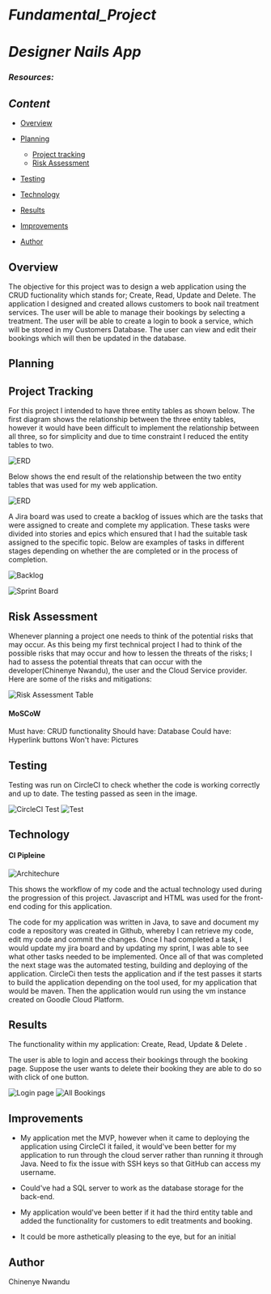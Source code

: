 # **_Fundamental_Project_**

# **_Designer Nails App_**

### **_Resources:_**


## **_Content_**
* [Overview](#Overview)

* [Planning](#Planning)
   * [Project tracking](#Projecttracking)
   * [Risk Assessment](#RiskAssessment)

* [Testing](#Testing)
  
* [Technology](#Technology)

* [Results](#Results)

* [Improvements](#Improvements)

* [Author](#Author)

## Overview
 The objective for this project was to design a web application using the CRUD fuctionality which stands for; Create, Read, Update and Delete. The application I designed and created allows customers to book nail treatment services. The user will be able to manage their bookings by selecting a treatment.
 The user will be able to create a login to book a service, which will be stored in my Customers Database. The user can view and edit their bookings which will then be updated in the database.
 
## Planning

## Project Tracking 
For this project I intended to have three entity tables as shown below. The first diagram shows the relationship between the three entity tables, however it would have been difficult to implement the relationship between all three, so for simplicity and due to time constraint I reduced the entity tables to two.

![ERD](https://user-images.githubusercontent.com/67292767/92315028-03908a00-efd8-11ea-9741-66f749829379.png)

 Below shows the end result of the relationship between the two entity tables that was used for my web application.

![ERD](https://user-images.githubusercontent.com/67292767/92315030-07241100-efd8-11ea-93a3-aa477607ce2f.png)

A Jira board was used to create a backlog of issues which are the tasks that were assigned to create and complete my application. These tasks were divided into stories and epics which ensured that I had the suitable task assigned to the specific topic. Below are examples of tasks in different stages depending on whether the are completed or in the process of completion.

![Backlog](https://user-images.githubusercontent.com/67292767/92315039-11dea600-efd8-11ea-90c3-1b341f93b84c.png)

![Sprint Board](https://user-images.githubusercontent.com/67292767/92315020-e2c83480-efd7-11ea-9e65-cc0018f92e25.png)

## Risk Assessment
Whenever planning a project one needs to think of the potential risks that may occur. As this being my first technical project I had to think of the possible risks that may occur and how to lessen the threats of the risks; I had to assess the potential threats that can occur with the developer(Chinenye Nwandu), the user and the Cloud Service provider. Here are some of the risks and mitigations:

![Risk Assessment Table](https://user-images.githubusercontent.com/67292767/92315234-95999200-efda-11ea-9eeb-a0a210a9193d.png)

#### MoSCoW
Must have: CRUD functionality
Should have: Database 
Could have: Hyperlink buttons
Won't have: Pictures


## Testing
Testing was run on CircleCI to check whether the code is working correctly and up to date. The testing passed as seen in the image.

![CircleCI Test](https://user-images.githubusercontent.com/67292767/92315027-fffd0300-efd7-11ea-82df-0d8545b148e2.png)
![Test](https://user-images.githubusercontent.com/67292767/92337258-559ce280-f0a0-11ea-87a8-0a92a2a89335.png)


## Technology
#### CI Pipleine

![Architechure](https://user-images.githubusercontent.com/67292767/92335150-3f852700-f08c-11ea-9889-307e4b76ad98.png)

This shows the workflow of my code and the actual technology used during the progression of this project.
Javascript and HTML was used for the front-end coding for this application.

The code for my application was written in Java, to save and document my code a repository was created in Github, whereby I can retrieve my code, edit my code and commit the changes. Once I had completed a task, I would update my jira board and by updating my sprint, I was able to see what other tasks needed to be implemented. Once all of that was completed the next stage was the automated testing, building and deploying of the application. CircleCi then tests the application and if the test passes it starts to build the application depending on the tool used, for my application that would be maven. Then the application would run using the vm instance created on Goodle Cloud Platform.



## Results

The functionality within my application: Create, Read, Update & Delete .

The user is able to login and access their bookings through the booking page. Suppose the user wants to delete their booking they are able to do so with click of one button.

![Login page](https://user-images.githubusercontent.com/67292767/92315035-0db28880-efd8-11ea-89ac-218bb6ef231b.png)
![All Bookings](https://user-images.githubusercontent.com/67292767/92315023-ea87d900-efd7-11ea-9739-e19794170b8d.png)


## Improvements
 
* My application met the MVP, however when it came to deploying the application using CircleCI it failed, it would've been better for my application to run through the cloud server rather than running it through Java. Need to fix the issue with SSH keys so that GitHub can access my username.

* Could've had a SQL server to work as the database storage for the back-end.

* My application would've been better if it had the third entity table and added the functionality for customers to edit treatments and booking.

* It could be more asthetically pleasing to the eye, but for an initial 
 

## Author
Chinenye Nwandu

